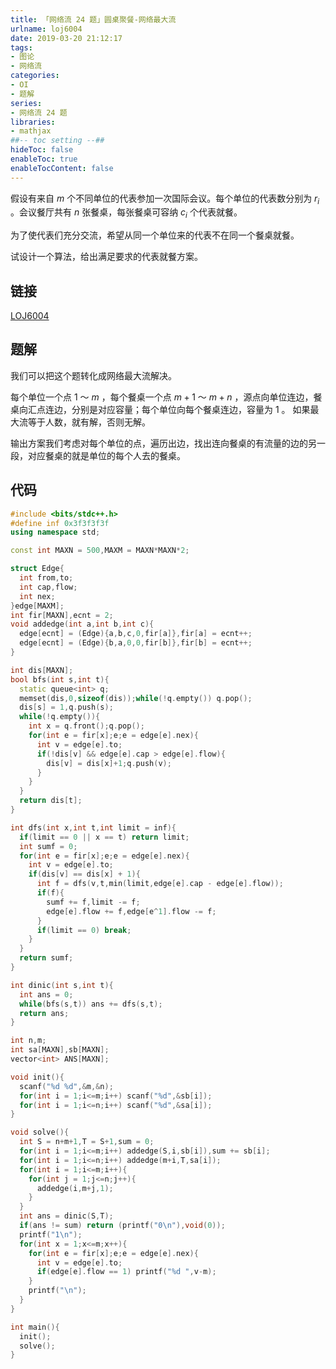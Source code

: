 ```yaml
---
title: 「网络流 24 题」圆桌聚餐-网络最大流
urlname: loj6004
date: 2019-03-20 21:12:17
tags:
- 图论
- 网络流
categories:
- OI
- 题解
series:
- 网络流 24 题
libraries:
- mathjax 
##-- toc setting --##
hideToc: false
enableToc: true
enableTocContent: false
---
```


假设有来自 $m$ 个不同单位的代表参加一次国际会议。每个单位的代表数分别为 $r_i$ 。会议餐厅共有 $n$ 张餐桌，每张餐桌可容纳 $c_i$ 个代表就餐。

为了使代表们充分交流，希望从同一个单位来的代表不在同一个餐桌就餐。

试设计一个算法，给出满足要求的代表就餐方案。

<!--more-->

## 链接

[LOJ6004](https://loj.ac/problem/6004)

## 题解

我们可以把这个题转化成网络最大流解决。

每个单位一个点 $1$ ～ $m$ ，每个餐桌一个点 $m+1$ ～ $m+n$ ，源点向单位连边，餐桌向汇点连边，分别是对应容量；每个单位向每个餐桌连边，容量为 $1$ 。 如果最大流等于人数，就有解，否则无解。

输出方案我们考虑对每个单位的点，遍历出边，找出连向餐桌的有流量的边的另一段，对应餐桌的就是单位的每个人去的餐桌。

## 代码

```cpp
#include <bits/stdc++.h>
#define inf 0x3f3f3f3f
using namespace std;

const int MAXN = 500,MAXM = MAXN*MAXN*2;

struct Edge{
  int from,to;
  int cap,flow;
  int nex;
}edge[MAXM];
int fir[MAXN],ecnt = 2;
void addedge(int a,int b,int c){
  edge[ecnt] = (Edge){a,b,c,0,fir[a]},fir[a] = ecnt++;
  edge[ecnt] = (Edge){b,a,0,0,fir[b]},fir[b] = ecnt++;
}

int dis[MAXN];
bool bfs(int s,int t){
  static queue<int> q;
  memset(dis,0,sizeof(dis));while(!q.empty()) q.pop();
  dis[s] = 1,q.push(s);
  while(!q.empty()){
    int x = q.front();q.pop();
    for(int e = fir[x];e;e = edge[e].nex){
      int v = edge[e].to;
      if(!dis[v] && edge[e].cap > edge[e].flow){
        dis[v] = dis[x]+1;q.push(v);
      }
    }
  }
  return dis[t];
}

int dfs(int x,int t,int limit = inf){
  if(limit == 0 || x == t) return limit;
  int sumf = 0;
  for(int e = fir[x];e;e = edge[e].nex){
    int v = edge[e].to;
    if(dis[v] == dis[x] + 1){
      int f = dfs(v,t,min(limit,edge[e].cap - edge[e].flow));
      if(f){
        sumf += f,limit -= f;
        edge[e].flow += f,edge[e^1].flow -= f;
      }
      if(limit == 0) break;
    }
  }
  return sumf;
}

int dinic(int s,int t){
  int ans = 0;
  while(bfs(s,t)) ans += dfs(s,t);
  return ans;
}

int n,m;
int sa[MAXN],sb[MAXN];
vector<int> ANS[MAXN];

void init(){
  scanf("%d %d",&m,&n);
  for(int i = 1;i<=m;i++) scanf("%d",&sb[i]);
  for(int i = 1;i<=n;i++) scanf("%d",&sa[i]);
}

void solve(){
  int S = n+m+1,T = S+1,sum = 0;
  for(int i = 1;i<=m;i++) addedge(S,i,sb[i]),sum += sb[i];
  for(int i = 1;i<=n;i++) addedge(m+i,T,sa[i]);
  for(int i = 1;i<=m;i++){
    for(int j = 1;j<=n;j++){
      addedge(i,m+j,1);
    }
  }
  int ans = dinic(S,T);
  if(ans != sum) return (printf("0\n"),void(0));
  printf("1\n");
  for(int x = 1;x<=m;x++){
    for(int e = fir[x];e;e = edge[e].nex){
      int v = edge[e].to;
      if(edge[e].flow == 1) printf("%d ",v-m);
    }
    printf("\n");
  }
}

int main(){
  init();
  solve();
}
```